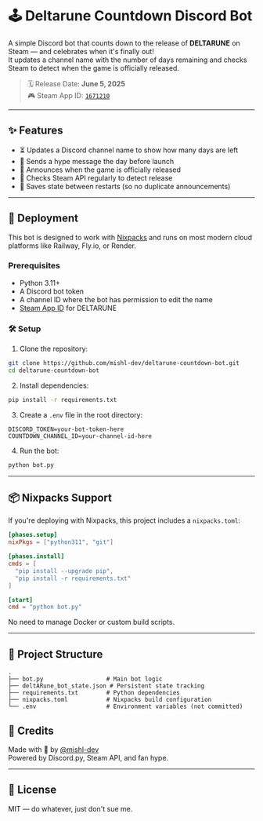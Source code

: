# 🕹️ Deltarune Countdown Discord Bot

A simple Discord bot that counts down to the release of **DELTARUNE** on Steam — and celebrates when it's finally out!  
It updates a channel name with the number of days remaining and checks Steam to detect when the game is officially released.

> 🗓 Release Date: **June 5, 2025**  
> 🎮 Steam App ID: [`1671210`](https://store.steampowered.com/app/1671210/DELTARUNE/)

---

## ✨ Features

- ⏳ Updates a Discord channel name to show how many days are left
- 📢 Sends a hype message the day before launch
- 🚨 Announces when the game is officially released
- 🔄 Checks Steam API regularly to detect release
- 💾 Saves state between restarts (so no duplicate announcements)

---

## 🚀 Deployment

This bot is designed to work with [Nixpacks](https://nixpacks.com/) and runs on most modern cloud platforms like Railway, Fly.io, or Render.

### Prerequisites

- Python 3.11+
- A Discord bot token
- A channel ID where the bot has permission to edit the name
- [Steam App ID](https://steamdb.info/app/1671210/) for DELTARUNE

### 🛠 Setup

1. Clone the repository:

```bash
git clone https://github.com/mishl-dev/deltarune-countdown-bot.git
cd deltarune-countdown-bot
```

2. Install dependencies:

```bash
pip install -r requirements.txt
```

3. Create a `.env` file in the root directory:

```env
DISCORD_TOKEN=your-bot-token-here
COUNTDOWN_CHANNEL_ID=your-channel-id-here
```

4. Run the bot:

```bash
python bot.py
```

---

## 📦 Nixpacks Support

If you're deploying with Nixpacks, this project includes a `nixpacks.toml`:

```toml
[phases.setup]
nixPkgs = ["python311", "git"]

[phases.install]
cmds = [
  "pip install --upgrade pip",
  "pip install -r requirements.txt"
]

[start]
cmd = "python bot.py"
```

No need to manage Docker or custom build scripts.

---

## 📁 Project Structure

```
.
├── bot.py                  # Main bot logic
├── deltARune_bot_state.json # Persistent state tracking
├── requirements.txt        # Python dependencies
├── nixpacks.toml           # Nixpacks build configuration
└── .env                    # Environment variables (not committed)
```



## 🧠 Credits

Made with 💙 by [@mishl-dev](https://github.com/mishl-dev)  
Powered by Discord.py, Steam API, and fan hype.

---

## 📝 License

MIT — do whatever, just don't sue me.
